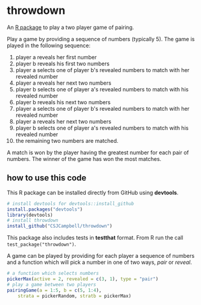 throwdown
=========

An [R package](http://www.r-project.org/) to play a two player game of pairing.

Play a game by providing a sequence of numbers (typically 5).
The game is played in the following sequence:
1. player a reveals her first number
2. player b reveals his first two numbers
3. player a selects one of player b's revealed numbers to match with her revealed number
4. player a reveals her next two numbers
5. player b selects one of player a's revealed numbers to match with his revealed number
6. player b reveals his next two numbers
7. player a selects one of player b's revealed numbers to match with her revealed number
8. player a reveals her next two numbers
9. player b selects one of player a's revealed numbers to match with his revealed number
10. the remaining two numbers are matched.

A match is won by the player having the greatest number for each pair of numbers.
The winner of the game has won the most matches.

how to use this code
--------------------

This R package can be installed directly from GitHub using **devtools**.

```R
# install devtools for devtools::install_github
install.packages("devtools")
library(devtools)
# install throwdown
install_github("CSJCampbell/throwdown")
```

This package also includes tests in **testthat** format. 
From R run the call `test_package("throwdown")`.

A game can be played by providing for each player a sequence of numbers 
and a function which will pick a number in one of two ways, _pair_ or _reveal_.


```R
# a function which selects numbers 
pickerMax(active = 2, revealed = c(3, 1), type = "pair")
# play a game between two players
pairingGame(a = 1:5, b = c(5, 1:4), 
    strata = pickerRandom, stratb = pickerMax)
```
